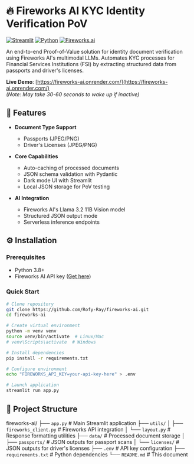 # 🔥 Fireworks AI KYC Identity Verification PoV

[![Streamlit](https://img.shields.io/badge/Streamlit-FF4B4B?style=for-the-badge&logo=Streamlit&logoColor=white)](https://streamlit.io)
[![Python](https://img.shields.io/badge/Python-3.8+-3776AB?style=for-the-badge&logo=python&logoColor=white)](https://python.org)
[![Fireworks.ai](https://img.shields.io/badge/Fireworks.ai-FF6F00?style=for-the-badge&logo=firebase&logoColor=white)](https://fireworks.ai)

An end-to-end Proof-of-Value solution for identity document verification using Fireworks AI's multimodal LLMs. Automates KYC processes for Financial Services Institutions (FSI) by extracting structured data from passports and driver's licenses.

**Live Demo**: [https://fireworks-ai.onrender.com/](https://fireworks-ai.onrender.com/)  
*(Note: May take 30-60 seconds to wake up if inactive)*

## 🚀 Features

- **Document Type Support**
  - Passports (JPEG/PNG)
  - Driver's Licenses (JPEG/PNG)
  
- **Core Capabilities**
  - Auto-caching of processed documents
  - JSON schema validation with Pydantic
  - Dark mode UI with Streamlit
  - Local JSON storage for PoV testing

- **AI Integration**
  - Fireworks AI's Llama 3.2 11B Vision model
  - Structured JSON output mode
  - Serverless inference endpoints

## ⚙️ Installation

### Prerequisites
- Python 3.8+
- Fireworks AI API key ([Get here](https://fireworks.ai/account/api-keys))

### Quick Start
```bash
# Clone repository
git clone https://github.com/Rofy-Ray/fireworks-ai.git
cd fireworks-ai

# Create virtual environment
python -m venv venv
source venv/bin/activate  # Linux/Mac
# venv\Scripts\activate  # Windows

# Install dependencies
pip install -r requirements.txt

# Configure environment
echo "FIREWORKS_API_KEY=your-api-key-here" > .env

# Launch application
streamlit run app.py
```

## 📂 Project Structure

fireworks-ai/
├── `app.py`                 # Main Streamlit application
├── `utils/`
│   ├── `fireworks_client.py` # Fireworks API integration
│   └── `layout.py`          # Response formatting utilities
├── `data/`                  # Processed document storage
│   ├── `passports/`         # JSON outputs for passport scans
│   └── `licenses/`          # JSON outputs for driver's licenses
├── `.env`                   # API key configuration
├── `requirements.txt`       # Python dependencies
└── `README.md`              # This document